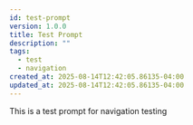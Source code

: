 ```yaml
---
id: test-prompt
version: 1.0.0
title: Test Prompt
description: ""
tags:
  - test
  - navigation
created_at: 2025-08-14T12:42:05.86135-04:00
updated_at: 2025-08-14T12:42:05.86135-04:00
---
```


This is a test prompt for navigation testing
